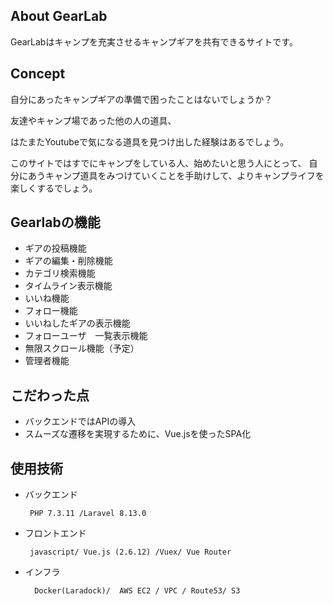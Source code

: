 ## About GearLab 

GearLabはキャンプを充実させるキャンプギアを共有できるサイトです。

## Concept

 自分にあったキャンプギアの準備で困ったことはないでしょうか？
 
 友達やキャンプ場であった他の人の道具、 
 
 はたまたYoutubeで気になる道具を見つけ出した経験はあるでしょう。
 
 このサイトではすでにキャンプをしている人、始めたいと思う人にとって、
 自分にあうキャンプ道具をみつけていくことを手助けして、よりキャンプライフを
 楽しくするでしょう。
 
## Gearlabの機能

- ギアの投稿機能
- ギアの編集・削除機能
- カテゴリ検索機能
- タイムライン表示機能
- いいね機能　
- フォロー機能
- いいねしたギアの表示機能
- フォローユーザ　一覧表示機能
- 無限スクロール機能（予定）
- 管理者機能

## こだわった点
- バックエンドではAPIの導入
- スムーズな遷移を実現するために、Vue.jsを使ったSPA化


## 使用技術
 - バックエンド
        
        PHP 7.3.11 /Laravel 8.13.0 
 - フロントエンド
        
        javascript/ Vue.js (2.6.12) /Vuex/ Vue Router 
 
 - インフラ 

         Docker(Laradock)/  AWS EC2 / VPC / Route53/ S3
                    


